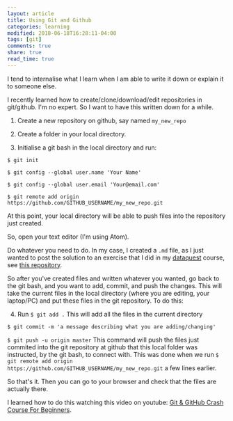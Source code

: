```yaml
---
layout: article
title: Using Git and Github
categories: learning
modified: 2018-06-18T16:28:11-04:00
tags: [git]
comments: true
share: true
read_time: true
---
```


I tend to internalise what I learn when I am able to write it down or explain it to someone else.

I recently learned how to create/clone/download/edit repositories in git/github. I'm no expert. So I want to have this written down for a while.


1. Create a new repository on github, say named `my_new_repo`

2. Create a folder in your local directory.

3. Initialise a git bash in the local directory and run:

  `$ git init`

  `$ git config --global user.name 'Your Name' `

  `$ git config --global user.email 'Your@email.com'`

  `$ git remote add origin https://github.com/GITHUB_USERNAME/my_new_repo.git`

  At this point, your local directory will be able to push files into the repository just created.

  So, open your text editor (I'm using Atom).

  Do whatever you need to do. In my case, I created a `.md` file, as I just wanted to post the solution to an exercise that I did in my [dataquest](http://dataquest.io) course, see [this repository](https://github.com/nahusznaj/dataquest_exercises).

  So after you've created files and written whatever you wanted, go back to the git bash, and you want to add, commit, and push the changes. This will take the current files in the local directory (where you are editing, your laptop/PC) and put these files in the git repository. To do this:

4. Run `$ git add .` This will add all the files in the current directory

`$ git commit -m 'a message describing what you are adding/changing'`

`$ git push -u origin master` This command will push the files just commited into the git repository at github that this local folder was instructed, by the git bash, to connect with. This was done when we run `$ git remote add origin https://github.com/GITHUB_USERNAME/my_new_repo.git` a few lines earlier.

So that's it. Then you can go to your browser and check that the files are actually there.

I learned how to do this watching this video on youtube: [Git & GitHub Crash Course For Beginners](https://www.youtube.com/watch?v=SWYqp7iY_Tc).




